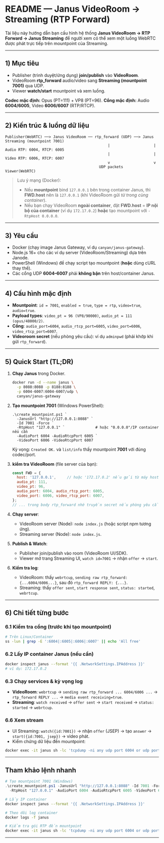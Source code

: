 # README — Janus VideoRoom → Streaming (RTP Forward)

Tài liệu này hướng dẫn bạn cấu hình hệ thống **Janus VideoRoom → RTP Forward → Janus Streaming** để người xem có thể xem một luồng WebRTC được phát trực tiếp trên mountpoint của Streaming.

---

## 1) Mục tiêu

* Publisher (trình duyệt/ứng dụng) **join/publish** vào **VideoRoom**.
* VideoRoom **rtp\_forward** audio/video sang **Streaming (mountpoint 7001)** qua UDP.
* Viewer **watch/start** mountpoint và xem luồng.

**Codec mặc định:** Opus (PT=111) + VP8 (PT=96).
**Cổng mặc định:** Audio **6004/6005**, Video **6006/6007** (RTP/RTCP).

---

## 2) Kiến trúc & luồng dữ liệu

```
Publisher(WebRTC) ──> Janus VideoRoom ── rtp_forward (UDP) ──> Janus Streaming (mountpoint 7001)
                                               |                    |  Audio RTP: 6004, RTCP: 6005
                                               |                    |  Video RTP: 6006, RTCP: 6007
                                               v                    v
                                           UDP packets           Viewer(WebRTC)
```

> Lưu ý mạng (Docker):
>
> * Nếu **mountpoint** bind `127.0.0.1` bên trong container Janus, thì **FWD.host** nên là `127.0.0.1` (khi VideoRoom gửi *từ trong cùng container*).
> * Nếu bạn chạy VideoRoom **ngoài container**, đặt **FWD.host** = **IP nội bộ của container** (ví dụ `172.17.0.2`) **hoặc** tạo mountpoint với `-RtpHost 0.0.0.0`.

---

## 3) Yêu cầu

* Docker (chạy image Janus Gateway, ví dụ `canyan/janus-gateway`).
* Node.js 16+ cho các ví dụ server (VideoRoom/Streaming) dựa trên Janode.
* PowerShell (Windows) để chạy script tạo mountpoint (**hoặc** dùng cURL thay thế).
* Các cổng UDP **6004–6007** phải **không bận** trên host/container Janus.

---

## 4) Cấu hình mặc định

* **Mountpoint**: `id = 7001`, `enabled = true`, `type = rtp`, `video=true`, `audio=true`.
* **Payload types**: `video_pt = 96 (VP8/90000)`, `audio_pt = 111 (opus/48000/2)`.
* **Cổng**: `audio_port=6004`, `audio_rtcp_port=6005`, `video_port=6006`, `video_rtcp_port=6007`.
* **Videoroom secret** (nếu phòng yêu cầu): ví dụ `adminpwd` (phải khớp khi gửi `rtp_forward`).

---

## 5) Quick Start (TL;DR)

1. **Chạy Janus** trong Docker.

   ```bash
   docker run -d --name janus \
     -p 8088:8088 -p 8188:8188 \
     -p 6004-6007:6004-6007/udp \
     canyan/janus-gateway
   ```

2. **Tạo mountpoint 7001** (Windows PowerShell):

   ```cd \tools chạy lệnh trên terminal
   .\create_mountpoint.ps1 `
     -JanusUrl "http://127.0.0.1:8088" `
     -Id 7001 -Force `
     -RtpHost "127.0.0.1" `              # hoặc "0.0.0.0"/IP container nếu cần
     -AudioPort 6004 -AudioRtcpPort 6005 `
     -VideoPort 6006 -VideoRtcpPort 6007
   ```

   Kỳ vọng: `Created OK.` và `list/info` thấy mountpoint **7001** với đúng codec/port.

3. **kiểm tra VideoRoom** (file server của bạn):

   ```js
   const FWD = {
     host: '127.0.0.1',     // hoặc '172.17.0.2' nếu gửi từ máy host vào container
     audio_pt: 111,
     video_pt: 96,
     audio_port: 6004, audio_rtcp_port: 6005,
     video_port: 6006, video_rtcp_port: 6007,
   };
   // ... trong body rtp_forward nhớ truyền secret nếu phòng yêu cầu
   ```

4. **Chạy server**:

   * VideoRoom server (Node): `node index.js` (hoặc script npm tương ứng).
   * Streaming server (Node): `node index.js`.

5. **Publish & Watch**:

   * Publisher join/publish vào room (VideoRoom UI/SDK).
   * Viewer mở trang Streaming UI, `watch id=7001` → nhận `offer` → `start`.

6. **Kiểm tra log**:

   * VideoRoom: thấy `webrtcup`, `sending raw rtp_forward: {...6004/6006...}`, sau đó `rtp_forward REPLY: {...}`.
   * Streaming: thấy `offer sent`, `start response sent`, `status: started`, `webrtcup`.

---

## 6) Chi tiết từng bước

### 6.1 Kiểm tra cổng (trước khi tạo mountpoint)

```bash
# Trên Linux/Container
ss -lun | grep -E ':6004|:6005|:6006|:6007' || echo 'All free'
```

### 6.2 Lấy IP container Janus (nếu cần)

```bash
docker inspect janus --format '{{ .NetworkSettings.IPAddress }}'
# ví dụ: 172.17.0.2
```
### 6.3 Chạy services & kỳ vọng log

* **VideoRoom**: `webrtcup` → `sending raw rtp_forward ... 6004/6006 ...` → `rtp_forward REPLY ...` → `media event receiving=true`.
* **Streaming**: `watch received` → `offer sent` → `start received` → `status: started` → `webrtcup`.

### 6.6 Xem stream

* UI Streaming: `watch({id:7001})` → nhận `offer` (JSEP) → tạo `answer` → `start({id:7001, jsep})` → video phát.
* Kiểm chứng dữ liệu đến mountpoint:

```bash
docker exec -it janus sh -lc 'tcpdump -ni any udp port 6004 or udp port 6006'
```

---
## Tham khảo lệnh nhanh

```powershell
# Tạo mountpoint 7001 (Windows)
.\create_mountpoint.ps1 -JanusUrl "http://127.0.0.1:8088" -Id 7001 -Force `
  -RtpHost "127.0.0.1" -AudioPort 6004 -AudioRtcpPort 6005 -VideoPort 6006 -VideoRtcpPort 6007
```

```bash
# Lấy IP container
docker inspect janus --format '{{ .NetworkSettings.IPAddress }}'

# Theo dõi log container
docker logs -f janus

# Kiểm tra gói RTP đến mountpoint
docker exec -it janus sh -lc 'tcpdump -ni any udp port 6004 or udp port 6006'
```

---

